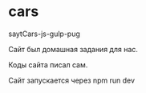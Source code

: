 # cars
saytCars-js-gulp-pug

Сайт был домашная задания для нас.

Коды сайта писал сам.

Сайт запускается через npm run dev
